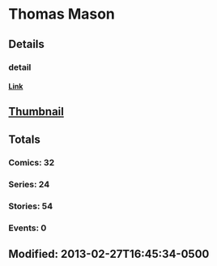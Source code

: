 # Thomas  Mason 
## Details
### detail
#### [Link](http://marvel.com/comics/creators/9539/thomas_mason?utm_campaign=apiRef&utm_source=225578a89fc76f3d20fbffda5d17a88d)
## [Thumbnail](http://i.annihil.us/u/prod/marvel/i/mg/1/70/4bb4bbb67a2bb.jpg)
## Totals
### Comics: 32
### Series: 24
### Stories: 54
### Events: 0
## Modified: 2013-02-27T16:45:34-0500